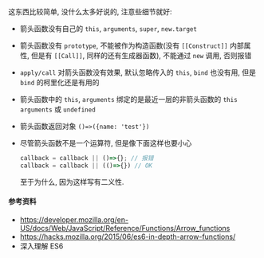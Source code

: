 这东西比较简单, 没什么太多好说的, 注意些细节就好:

* 箭头函数没有自己的 `this`, `arguments`, `super`, `new.target`

* 箭头函数没有 `prototype`, 不能被作为构造函数(没有 `[[Construct]]` 内部属性, 但是有 `[[Call]]`, 同样的还有生成器函数), 不能通过 `new` 调用, 否则报错

* `apply/call` 对箭头函数没有效果, 默认忽略传入的 `this`, `bind` 也没有用, 但是 `bind` 的柯里化还是有用的

* 箭头函数中的 `this`, `arguments` 绑定的是最近一层的非箭头函数的 `this` `arguments` 或 `undefined`

* 箭头函数返回对象 `()=>({name: 'test'})`

* 尽管箭头函数不是一个运算符, 但是像下面这样也要小心

  ```javascript
  callback = callback || ()=>{}; // 报错
  callback = callback || (()=>{}) // OK
  ```

  至于为什么, 因为这样写有二义性.



#### 参考资料

* https://developer.mozilla.org/en-US/docs/Web/JavaScript/Reference/Functions/Arrow_functions
* https://hacks.mozilla.org/2015/06/es6-in-depth-arrow-functions/
* 深入理解 ES6
